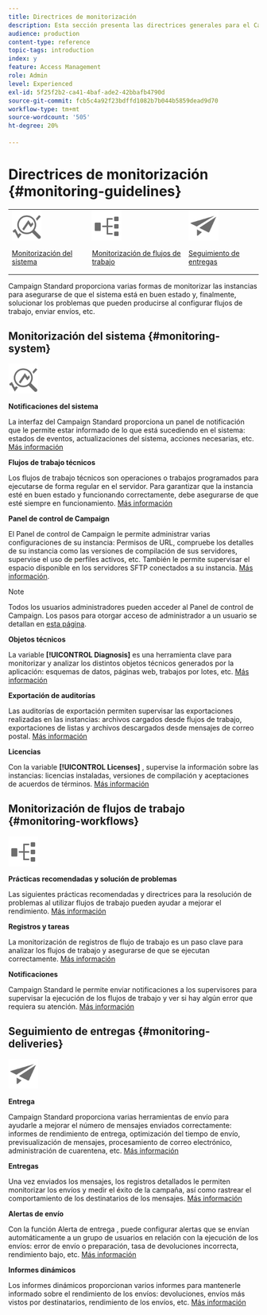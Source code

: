 ```yaml
---
title: Directrices de monitorización
description: Esta sección presenta las directrices generales para el Campaign Standard de monitorización.
audience: production
content-type: reference
topic-tags: introduction
index: y
feature: Access Management
role: Admin
level: Experienced
exl-id: 5f25f2b2-ca41-4baf-ade2-42bbafb4790d
source-git-commit: fcb5c4a92f23bdffd1082b7b044b5859dead9d70
workflow-type: tm+mt
source-wordcount: '505'
ht-degree: 20%

---
```


# Directrices de monitorización {#monitoring-guidelines}

<table>
<tr><td><img src="assets/do-not-localize/icon_system.svg" width="60px"><p><a href="#monitoring-system">Monitorización del sistema</a></p></td>
<td><img src="assets/do-not-localize/icon_workflows.svg" width="60px"><p><a href="#moniroting-workflows">Monitorización de flujos de trabajo</a></p></td>
<td><img src="assets/do-not-localize/icon_send.svg" width="60px"><p><a href="#monitoring-deliveries">Seguimiento de entregas</a></p></td></tr>
</table>

Campaign Standard proporciona varias formas de monitorizar las instancias para asegurarse de que el sistema está en buen estado y, finalmente, solucionar los problemas que pueden producirse al configurar flujos de trabajo, enviar envíos, etc.

## Monitorización del sistema {#monitoring-system}

<img src="assets/do-not-localize/icon_system.svg" width="60px">

**Notificaciones del sistema**

La interfaz del Campaign Standard proporciona un panel de notificación que le permite estar informado de lo que está sucediendo en el sistema: estados de eventos, actualizaciones del sistema, acciones necesarias, etc. [Más información](../../start/using/interface-description.md#top-bar)


**Flujos de trabajo técnicos**

Los flujos de trabajo técnicos son operaciones o trabajos programados para ejecutarse de forma regular en el servidor. Para garantizar que la instancia esté en buen estado y funcionando correctamente, debe asegurarse de que esté siempre en funcionamiento. [Más información](../../administration/using/technical-workflows.md)

**Panel de control de Campaign**

El Panel de control de Campaign le permite administrar varias configuraciones de su instancia: Permisos de URL, compruebe los detalles de su instancia como las versiones de compilación de sus servidores, supervise el uso de perfiles activos, etc. También le permite supervisar el espacio disponible en los servidores SFTP conectados a su instancia. [Más información](https://experienceleague.adobe.com/docs/control-panel/using/control-panel-home.html?lang=es).

>[!NOTE]
>
>Todos los usuarios administradores pueden acceder al Panel de control de Campaign. Los pasos para otorgar acceso de administrador a un usuario se detallan en [esta página](https://experienceleague.adobe.com/docs/control-panel/using/discover-control-panel/managing-permissions.html?lang=es#discover-control-panel).

**Objetos técnicos**

La variable **[!UICONTROL Diagnosis]** es una herramienta clave para monitorizar y analizar los distintos objetos técnicos generados por la aplicación: esquemas de datos, páginas web, trabajos por lotes, etc. [Más información](../../developing/using/monitoring-data-model-changes.md)

**Exportación de auditorías**

Las auditorías de exportación permiten supervisar las exportaciones realizadas en las instancias: archivos cargados desde flujos de trabajo, exportaciones de listas y archivos descargados desde mensajes de correo postal.
[Más información](../../administration/using/auditing-export-logs.md)

**Licencias**

Con la variable **[!UICONTROL Licenses]** , supervise la información sobre las instancias: licencias instaladas, versiones de compilación y aceptaciones de acuerdos de términos.
[Más información](../../administration/using/licenses.md)

## Monitorización de flujos de trabajo {#monitoring-workflows}

<img src="assets/do-not-localize/icon_workflows.svg" width="60px">

**Prácticas recomendadas y solución de problemas**

Las siguientes prácticas recomendadas y directrices para la resolución de problemas al utilizar flujos de trabajo pueden ayudar a mejorar el rendimiento.
[Más información](../../automating/using/best-practices-workflows.md)

**Registros y tareas**

La monitorización de registros de flujo de trabajo es un paso clave para analizar los flujos de trabajo y asegurarse de que se ejecutan correctamente.
[Más información](../../automating/using/monitoring-workflow-execution.md#workflow-log-and-tasks)

**Notificaciones**

Campaign Standard le permite enviar notificaciones a los supervisores para supervisar la ejecución de los flujos de trabajo y ver si hay algún error que requiera su atención.
[Más información](../../automating/using/monitoring-workflow-execution.md#error-management)

## Seguimiento de entregas {#monitoring-deliveries}

<img src="assets/do-not-localize/icon_send.svg" width="60px">

**Entrega**

Campaign Standard proporciona varias herramientas de envío para ayudarle a mejorar el número de mensajes enviados correctamente: informes de rendimiento de entrega, optimización del tiempo de envío, previsualización de mensajes, procesamiento de correo electrónico, administración de cuarentena, etc.
[Más información](../../sending/using/about-deliverability.md)

**Entregas**

Una vez enviados los mensajes, los registros detallados le permiten monitorizar los envíos y medir el éxito de la campaña, así como rastrear el comportamiento de los destinatarios de los mensajes.
[Más información](../../sending/using/monitoring-a-delivery.md)

**Alertas de envío**

Con la función Alerta de entrega , puede configurar alertas que se envían automáticamente a un grupo de usuarios en relación con la ejecución de los envíos: error de envío o preparación, tasa de devoluciones incorrecta, rendimiento bajo, etc.
[Más información](../../sending/using/receiving-alerts-when-failures-happen.md)

**Informes dinámicos**

Los informes dinámicos proporcionan varios informes para mantenerle informado sobre el rendimiento de los envíos: devoluciones, envíos más vistos por destinatarios, rendimiento de los envíos, etc.
[Más información](../../reporting/using/about-dynamic-reports.md)
